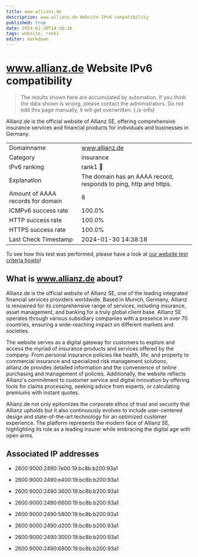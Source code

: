 ```yaml
---
title: www.allianz.de
description: www.allianz.de Website IPv6 compatibility
published: true
date: 2024-01-30T14:38:18
tags: website, rank1
editor: markdown
---
```


# www.allianz.de Website IPv6 compatibility

> The results shown here are accumulated by automation. If you think the data shown is wrong, please contact the administrators. 
> Do not edit this page manually, it will get overwritten.
{.is-info}

Allianz.de is the official website of Allianz SE, offering comprehensive insurance services and financial products for individuals and businesses in Germany.


|   |   |
| - | - |
| Domainname | www.allianz.de
| Category | insurance |
| IPv6 ranking | rank1 :1st_place_medal: |
| Explanation | The domain has an AAAA record, responds to ping, http and https. |
| Amount of AAAA records for domain | 8 |
| ICMPv6 success rate | 100.0%|
| HTTP success rate | 100.0% |
| HTTPS success rate | 100.0% |
| Last Check Timestamp | 2024-01-30 14:38:18 |

To see how this test was performed, please have a look at [our website test criteria howto](/howto/testcriteria/website)!


## What is www.allianz.de about?
Allianz.de is the official website of Allianz SE, one of the leading integrated financial services providers worldwide. Based in Munich, Germany, Allianz is renowned for its comprehensive range of services, including insurance, asset management, and banking for a truly global client base. Allianz SE operates through various subsidiary companies with a presence in over 70 countries, ensuring a wide-reaching impact on different markets and societies.

The website serves as a digital gateway for customers to explore and access the myriad of insurance products and services offered by the company. From personal insurance policies like health, life, and property to commercial insurance and specialized risk management solutions, allianz.de provides detailed information and the convenience of online purchasing and management of policies. Additionally, the website reflects Allianz's commitment to customer service and digital innovation by offering tools for claims processing, seeking advice from experts, or calculating premiums with instant quotes.

Allianz.de not only epitomizes the corporate ethos of trust and security that Allianz upholds but it also continuously evolves to include user-centered design and state-of-the-art technology for an optimized customer experience. The platform represents the modern face of Allianz SE, highlighting its role as a leading insurer while embracing the digital age with open arms.



## Associated IP addresses

- 2600:9000:2490:7e00:19:bc8b:b200:93a1

- 2600:9000:2490:e400:19:bc8b:b200:93a1

- 2600:9000:2490:3600:19:bc8b:b200:93a1

- 2600:9000:2490:6600:19:bc8b:b200:93a1

- 2600:9000:2490:5800:19:bc8b:b200:93a1

- 2600:9000:2490:d200:19:bc8b:b200:93a1

- 2600:9000:2490:3000:19:bc8b:b200:93a1

- 2600:9000:2490:6800:19:bc8b:b200:93a1

